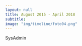 ```yaml
---
layout: null
title: August 2015 - April 2018
subtitle:
image: "img/timeline/foto04.png"
---
```

SysAdmin